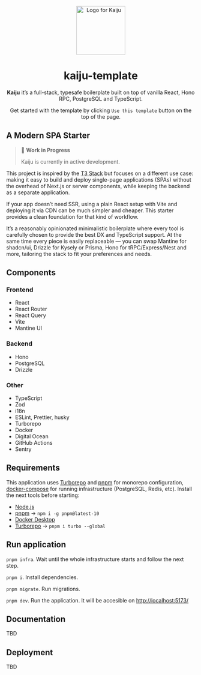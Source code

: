 <p align="center">
  <picture>
  <source media="(prefers-color-scheme: dark)" srcset="https://avatars.githubusercontent.com/u/192115606?s=400&u=84f3ce7b97e7ca93ff1be276ef4de0d32312008d&v=4">
  <img src="https://avatars.githubusercontent.com/u/192115606?s=400&u=84f3ce7b97e7ca93ff1be276ef4de0d32312008d&v=4" width="130" alt="Logo for Kaiju">
</picture>
</p>

<h1 align="center">
  kaiju-template
</h1>

<p align="center">
  <b>Kaiju</b> it’s a full-stack, typesafe boilerplate built on top of vanilla React, Hono RPC, PostgreSQL and TypeScript.
</p>

<p align="center">
 Get started with the template by clicking <code>Use this template</code> button on the top of the page.
</p>

## A Modern SPA Starter

> 🚧 **Work in Progress**
>
> Kaiju is currently in active development.

This project is inspired by the [T3 Stack](https://github.com/t3-oss/create-t3-app) but focuses on a different use case: making it easy to build and deploy single-page applications (SPAs) without the overhead of Next.js or server components, while keeping the backend as a separate application.

If your app doesn’t need SSR, using a plain React setup with Vite and deploying it via CDN can be much simpler and cheaper. This starter provides a clean foundation for that kind of workflow.

It’s a reasonably opinionated minimalistic boilerplate where every tool is carefully chosen to provide the best DX and TypeScript support. At the same time every piece is easily replaceable — you can swap Mantine for shadcn/ui, Drizzle for Kysely or Prisma, Hono for tRPC/Express/Nest and more, tailoring the stack to fit your preferences and needs.

## Components

### Frontend

- React
- React Router
- React Query
- Vite
- Mantine UI

### Backend

- Hono
- PostgreSQL
- Drizzle

### Other

- TypeScript
- Zod
- i18n
- ESLint, Prettier, husky
- Turborepo
- Docker
- Digital Ocean
- GitHub Actions
- Sentry

## Requirements

This application uses [Turborepo](https://turbo.build/) and [pnpm](https://pnpm.io/) for monorepo configuration, [docker-compose](https://docs.docker.com/compose/) for running infrastructure (PostgreSQL, Redis, etc).
Install the next tools before starting:

- [Node.js](https://nodejs.org/)
- [pnpm](https://pnpm.io/) &rarr; `npm i -g pnpm@latest-10`
- [Docker Desktop](https://www.docker.com/products/docker-desktop/)
- [Turborepo](https://turbo.build/repo/) &rarr; `pnpm i turbo --global`

## Run application

`pnpm infra`. Wait until the whole infrastructure starts and follow the next step.

`pnpm i`. Install dependencies.

`pnpm migrate`. Run migrations.

`pnpm dev`. Run the application. It will be accesible on [http://localhost:5173/](http://localhost:5173/)

## Documentation

TBD

## Deployment

TBD
